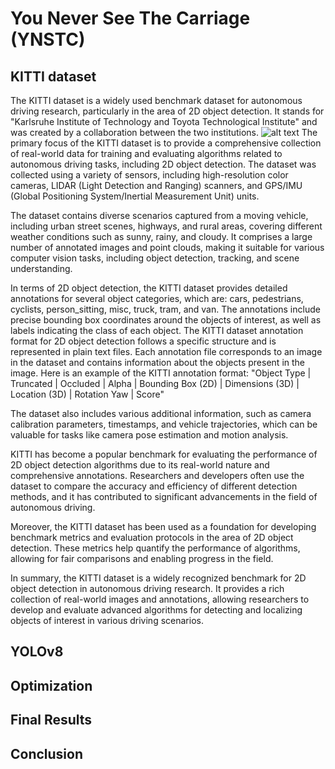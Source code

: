 # You Never See The Carriage (YNSTC)
## KITTI dataset
The KITTI dataset is a widely used benchmark dataset for autonomous driving research, particularly in the area of 2D object detection. It stands for "Karlsruhe Institute of Technology and Toyota Technological Institute" and was created by a collaboration between the two institutions.
![alt text](https://www.cvlibs.net/datasets/kitti/results/e110715461db375dfdbf3d2cb8c8daad73ce0022/image_2/0000000000.png)
The primary focus of the KITTI dataset is to provide a comprehensive collection of real-world data for training and evaluating algorithms related to autonomous driving tasks, including 2D object detection. The dataset was collected using a variety of sensors, including high-resolution color cameras, LIDAR (Light Detection and Ranging) scanners, and GPS/IMU (Global Positioning System/Inertial Measurement Unit) units.

The dataset contains diverse scenarios captured from a moving vehicle, including urban street scenes, highways, and rural areas, covering different weather conditions such as sunny, rainy, and cloudy. It comprises a large number of annotated images and point clouds, making it suitable for various computer vision tasks, including object detection, tracking, and scene understanding.

In terms of 2D object detection, the KITTI dataset provides detailed annotations for several object categories, which are: cars, pedestrians, cyclists, person_sitting, misc, truck, tram, and van. The annotations include precise bounding box coordinates around the objects of interest, as well as labels indicating the class of each object. 
The KITTI dataset annotation format for 2D object detection follows a specific structure and is represented in plain text files. Each annotation file corresponds to an image in the dataset and contains information about the objects present in the image. Here is an example of the KITTI annotation format:
"Object Type | Truncated | Occluded | Alpha | Bounding Box (2D) | Dimensions (3D) | Location (3D) | Rotation Yaw | Score"

The dataset also includes various additional information, such as camera calibration parameters, timestamps, and vehicle trajectories, which can be valuable for tasks like camera pose estimation and motion analysis.

KITTI has become a popular benchmark for evaluating the performance of 2D object detection algorithms due to its real-world nature and comprehensive annotations. Researchers and developers often use the dataset to compare the accuracy and efficiency of different detection methods, and it has contributed to significant advancements in the field of autonomous driving.

Moreover, the KITTI dataset has been used as a foundation for developing benchmark metrics and evaluation protocols in the area of 2D object detection. These metrics help quantify the performance of algorithms, allowing for fair comparisons and enabling progress in the field.

In summary, the KITTI dataset is a widely recognized benchmark for 2D object detection in autonomous driving research. It provides a rich collection of real-world images and annotations, allowing researchers to develop and evaluate advanced algorithms for detecting and localizing objects of interest in various driving scenarios.
## YOLOv8

## Optimization
## Final Results
## Conclusion
